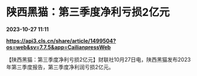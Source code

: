 # 陕西黑猫：第三季度净利亏损2亿元

**2023-10-27 11:11**

**https://api3.cls.cn/share/article/1499504?os=web&sv=7.7.5&app=CailianpressWeb**

【陕西黑猫：第三季度净利亏损2亿元】财联社10月27日电，陕西黑猫发布2023年第三季度报告，第三季度净利润亏损2亿元。
